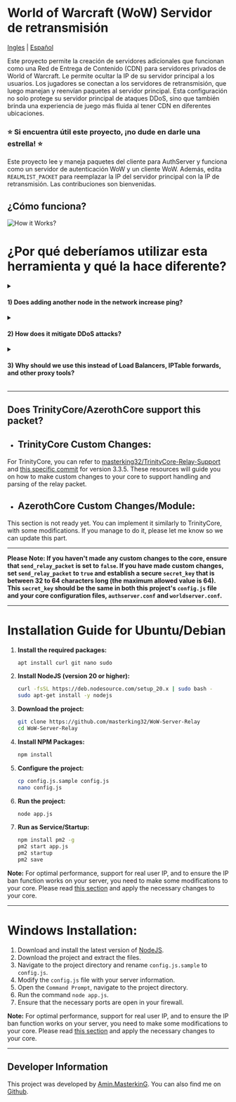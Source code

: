 # World of Warcraft (WoW) Servidor de retransmisión

[Ingles](README.md) | [Español](README_ES.md)

Este proyecto permite la creación de servidores adicionales que funcionan como una Red de Entrega de Contenido (CDN) para servidores privados de World of Warcraft. Le permite ocultar la IP de su servidor principal a los usuarios. Los jugadores se conectan a los servidores de retransmisión, que luego manejan y reenvían paquetes al servidor principal. Esta configuración no solo protege su servidor principal de ataques DDoS, sino que también brinda una experiencia de juego más fluida al tener CDN en diferentes ubicaciones.

### ⭐ Si encuentra útil este proyecto, ¡no dude en darle una estrella! ⭐

Este proyecto lee y maneja paquetes del cliente para AuthServer y funciona como un servidor de autenticación WoW y un cliente WoW. Además, edita `REALMLIST_PACKET` para reemplazar la IP del servidor principal con la IP de retransmisión. Las contribuciones son bienvenidas.

## ¿Cómo funciona?

![How it Works?](https://raw.githubusercontent.com/masterking32/WoW-Server-Relay/main/docs/how-works.png)

# ¿Por qué deberíamos utilizar esta herramienta y qué la hace diferente?

<details>
<summary><h4>1) Does adding another node in the network increase ping?</h4></summary>
Contrary to what some may believe, adding another node can actually decrease ping for users. For instance, if your server is located in the EU, but you have players in North and South America, each player will have a different network route to the EU. If you establish a server in the US with a better route to your EU server, players can connect to your US server. This server will then forward packets via the better route, resulting in improved ping for players.
</details>

<details>
<summary><h4>2) How does it mitigate DDoS attacks?</h4></summary>
Most DDoS attacks utilize packet types such as UDP, ACK, SYN, etc. This tool does not forward all types of these attacks to your main server. By implementing rate limits on your UFW/IPtable, you can further protect your main server from DDoS attacks. If one of your servers is under attack, some users connected to that server may get disconnected, but others can still play. While this tool can help mitigate the effects of DDoS attacks, it does not provide 100% protection. It simply adds an additional layer of network security.
</details>

<details>
<summary><h4>3) Why should we use this instead of Load Balancers, IPTable forwards, and other proxy tools?</h4></summary>

#### Issue 1:

While you can use other tools to forward packets, load balancers, etc., it's important to understand that by default, TrinityCore/AzerothCore retrieves the user's IP from the remote socket IP. This means that when you use something like IPTable, the user's IP on the WoW server is your relay server's IP. For instance, if `us-relay1`'s IP is `8.8.8.8`, and a player connected to that server attempts the wrong password multiple times, the server will ban `8.8.8.8` instead of the user's IP. Consequently, no one can connect to the server from the `us-relay1` node. For users connected to the WoW server from the `us-relay1` node, the IP will always be `8.8.8.8`, and in the game, if you cannot retrieve the real player's IP, you will always see the relay node IPs.

#### How did you fix it?

This project works like other forwarders by default, but with a difference: it only works for WoW and reads, parses, and handles packets. To fix the read-ip issue, we added a custom packet for WorldServer and AuthServer with these Opcodes:

```
RELAY_SERVER_CMD_AUTH = 0x64 // 100
RELAY_SERVER_CMD_WORLD = 0xA32 // 2610
```

If you enable `send_relay_packet` in the config file, this project will send a relay packet to the auth and world server after opening a socket connection. This packet includes a secret key and the real IP of the user. Your Auth and World servers need to parse this packet and replace the user IP with the IP inside this packet.

#### Packet Structure for AuthServer

| Offset | Size | Type   | Name       | Description                                                    |
| ------ | ---- | ------ | ---------- | -------------------------------------------------------------- |
| 0x0    | 1    | uint8  | OpCode     | Opcode for relay custom packet. `RELAY_SERVER_CMD_AUTH = 0x64` |
| 0x1    | 2    | uint16 | Secret_Len | Secret key length                                              |
| 0x3    | 2    | uint16 | IP_len     | The length of user IP                                          |
| 0x5    | -    | String | Secret_Key | The secret key value starts from 0x5 and ends with Secret_Len  |
| -      | -    | String | User_IP    | User IP address                                                |

#### Packet Structure for WorldServer

#### HEADER

| Offset | Size | Type   | Name | Description                                                                                 |
| ------ | ---- | ------ | ---- | ------------------------------------------------------------------------------------------- |
| 0x0    | 2    | uint16 | Size | Packet Header - Size of Packet (Size of the packet including the opcode field.)             |
| 0x2    | 4    | uint32 | CMD  | Packet Header - Opcode or Command for relay custom packet. `RELAY_SERVER_CMD_WORLD = 0xA32` |

#### BODY

| Offset | Size | Type   | Name       | Description                                                                               |
| ------ | ---- | ------ | ---------- | ----------------------------------------------------------------------------------------- |
| 0x0    | -    | String | Secret_Key | The secret key value starts from 0x6 and ends with Secret_Len. `(Null terminated string)` |
| -      | -    | String | User_IP    | User IP address. `(Null terminated string)`                                               |
</details>

---

## Does TrinityCore/AzerothCore support this packet?

- ## TrinityCore Custom Changes:

For TrinityCore, you can refer to [masterking32/TrinityCore-Relay-Support](https://github.com/masterking32/TrinityCore-Relay-Support) and [this specific commit](https://github.com/masterking32/TrinityCore-Relay-Support/commit/cb5aa9eefd4caec032864b9249fd16341ab64b73) for version 3.3.5. These resources will guide you on how to make custom changes to your core to support handling and parsing of the relay packet.

- ## AzerothCore Custom Changes/Module:

This section is not ready yet. You can implement it similarly to TrinityCore, with some modifications. If you manage to do it, please let me know so we can update this part.

---

**Please Note: If you haven't made any custom changes to the core, ensure that `send_relay_packet` is set to `false`. If you have made custom changes, set `send_relay_packet` to `true` and establish a secure `secret_key` that is between 32 to 64 characters long (the maximum allowed value is 64). This `secret_key` should be the same in both this project's `config.js` file and your core configuration files, `authserver.conf` and `worldserver.conf`.**

---

# Installation Guide for Ubuntu/Debian

1. **Install the required packages:**

   ```bash
   apt install curl git nano sudo
   ```

2. **Install NodeJS (version 20 or higher):**

   ```bash
   curl -fsSL https://deb.nodesource.com/setup_20.x | sudo bash -
   sudo apt-get install -y nodejs
   ```

3. **Download the project:**

   ```bash
   git clone https://github.com/masterking32/WoW-Server-Relay
   cd WoW-Server-Relay
   ```

4. **Install NPM Packages:**

   ```bash
   npm install
   ```

5. **Configure the project:**

   ```bash
   cp config.js.sample config.js
   nano config.js
   ```

6. **Run the project:**

   ```bash
   node app.js
   ```

7. **Run as Service/Startup:**

   ```bash
   npm install pm2 -g
   pm2 start app.js
   pm2 startup
   pm2 save
   ```

**Note:** For optimal performance, support for real user IP, and to ensure the IP ban function works on your server, you need to make some modifications to your core. Please read [this section](https://github.com/masterking32/WoW-Server-Relay?tab=readme-ov-file#does-trinitycoreazerothcore-support-this-packet) and apply the necessary changes to your core.

---

# Windows Installation:

1. Download and install the latest version of [NodeJS](https://nodejs.org/en).
2. Download the project and extract the files.
3. Navigate to the project directory and rename `config.js.sample` to `config.js`.
4. Modify the `config.js` file with your server information.
5. Open the `Command Prompt`, navigate to the project directory.
6. Run the command `node app.js`.
7. Ensure that the necessary ports are open in your firewall.

**Note:** For optimal performance, support for real user IP, and to ensure the IP ban function works on your server, you need to make some modifications to your core. Please read [this section](https://github.com/masterking32/WoW-Server-Relay?tab=readme-ov-file#does-trinitycoreazerothcore-support-this-packet) and apply the necessary changes to your core.

---

## Developer Information

This project was developed by [Amin.MasterkinG](https://masterking32.com). You can also find me on [Github](https://github.com/masterking32).
